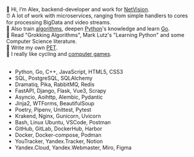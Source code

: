 <div>👋 Hi, I’m Alex, backend-developer and work for <a href="https://net-vision.pro/">NetVision</a>.</div>
<div>⏰ A lot of work with microservices, ranging from simple handlers to cores for processing BigData and video streams.</div>
<div>🧠 Also train <a href="https://leetcode.com/">algorithms</a>, deepen <a href="https://www.python.org/">Python</a>'s knowledge and learn <a href="https://go.dev/">Go</a>.</div>
<div>📓 Read "Grokking Algorithms", Mark Lutz's "Learning Python" and some Computer Science literature.</div>
<div>📝 Write my own <a href="https://github.com/AlexeyPlz/PET">PET</a>.</div>
<div>🤟 I really like cycling and <a href="https://steamcommunity.com/id/CyII4iK">computer games</a>.</div>
<br>

- Python, Go, C++, JavaScript, HTML5, CSS3
- SQL, PostgreSQL, SQLAlchemy
- Dramatiq, Pika, RabbitMQ, Redis
- FastAPI, Django, Flask, Vue3, Scrapy
- Asyncio, Aoihttp, Alembic, Pydantic
- Jinja2, WTForms, BeautifulSoup
- Poetry, Pipenv, Unittest, Pytest
- Krakend, Nginx, Gunicorn, Uvicorn
- Bash, Linux Ubuntu, VSCode, Postman
- GitHub, GitLab, DockerHub, Harbor
- Docker, Docker-compose, Podman
- YouTracker, Yandex.Tracker, Notion
- Yandex.Cloud, Yandex.Webmaster, Miro, Figma
<!---
AlexeyPlz/AlexeyPlz is a ✨ special ✨ repository because its `README.md` (this file) appears on your GitHub profile.
You can click the Preview link to take a look at your changes.
--->
